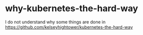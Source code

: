 # why-kubernetes-the-hard-way
I do not understand why some things are done in https://github.com/kelseyhightower/kubernetes-the-hard-way
